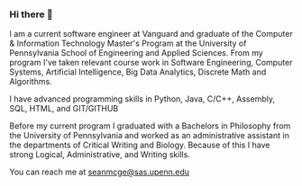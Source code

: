 ### Hi there 👋 

I am a current software engineer at Vanguard and graduate of the Computer & Information Technology  Master's Program at the University of Pennsylvania School of Engineering and Applied Sciences. From my program I've taken relevant course work in Software Engineering, Computer Systems, Artificial Intelligence, Big Data Analytics, Discrete Math and Algorithms. 

I have advanced programming skills in Python, Java, C/C++, Assembly, SQL, HTML, and GIT/GITHUB

Before my current program  I graduated with a Bachelors in Philosophy from the University of Pennsylvania and worked as an administrative assistant in the departments of Critical Writing and Biology. Because of this I have strong Logical, Administrative, and Writing skills. 



You can reach me at seanmcge@sas.upenn.edu

<!--
**seanmcgeehan/seanmcgeehan** is a ✨ _special_ ✨ repository because its `README.md` (this file) appears on your GitHub profile.

I'm currently looking for a software engineering position or Data science position. Please reach out if you are looking for candidates like me. 

Here are some ideas to get you started:

- 🔭 I’m currently working on ...
- 🌱 I’m currently learning ...
- 👯 I’m looking to collaborate on ...
- 🤔 I’m looking for help with ...
- 💬 Ask me about ...
- 📫 How to reach me: ...
- 😄 Pronouns: ...
- ⚡ Fun fact: ...
-->
